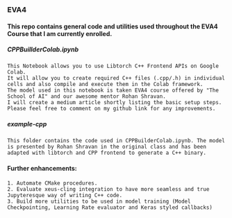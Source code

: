 ### EVA4
#### This repo contains general code and utilities used throughout the EVA4 Course that I am currently enrolled.
##### CPPBuillderColab.ipynb
    This Notebook allows you to use Libtorch C++ Frontend APIs on Google Colab.
    It will allow you to create required C++ files (.cpp/.h) in individual cells and also compile and execute them in the Colab framework.
    The model used in this notebook is taken EVA4 course offered by "The School of AI" and our awesome mentor Rohan Shravan.
    I will create a medium article shortly listing the basic setup steps.
    Please feel free to comment on my github link for any improvements.
##### example-cpp
    This folder contains the code used in CPPBuilderColab.ipynb. The model is presented by Rohan Shravan in the original class and has been     adapted with libtorch and CPP frontend to generate a C++ binary.
#### Further enhancements:
    1. Automate CMake procedures.
    2. Evaluate xeus-cling integration to have more seamless and true Jupyteresque way of writing C++ code.
    3. Build more utilities to be used in model training (Model Checkpointing, Learning Rate evaluator and Keras styled callbacks)
